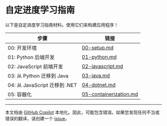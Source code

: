 # 自定进度学习指南

以下是自定进度学习指南材料。使用它们来构建应用程序！

| 步骤                               | 链接                                               |
|------------------------------------|----------------------------------------------------|
| 00: 开发环境                       | [00-setup.md](./00-setup.md)                       |
| 01: Python 后端开发               | [01-python.md](./01-python.md)                     |
| 02: JavaScript 前端开发           | [02-javascript.md](./02-javascript.md)             |
| 03: 从 Python 迁移到 Java         | [03-java.md](./03-java.md)                         |
| 04: 从 JavaScript 迁移到 .NET     | [04-dotnet.md](./04-dotnet.md)                     |
| 05: 容器化                        | [05-containerization.md](./05-containerization.md) |
---

本文档由 [GitHub Copilot](https://docs.github.com/copilot/about-github-copilot/what-is-github-copilot) 本地化。因此，可能包含错误。如果您发现任何不当或错误的翻译，请创建一个 [issue](../../issues)。
